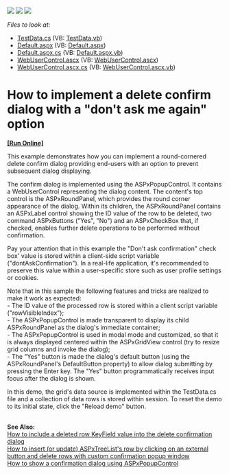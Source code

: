 <!-- default badges list -->
![](https://img.shields.io/endpoint?url=https://codecentral.devexpress.com/api/v1/VersionRange/128540794/13.1.4%2B)
[![](https://img.shields.io/badge/Open_in_DevExpress_Support_Center-FF7200?style=flat-square&logo=DevExpress&logoColor=white)](https://supportcenter.devexpress.com/ticket/details/E1120)
[![](https://img.shields.io/badge/📖_How_to_use_DevExpress_Examples-e9f6fc?style=flat-square)](https://docs.devexpress.com/GeneralInformation/403183)
<!-- default badges end -->
<!-- default file list -->
*Files to look at*:

* [TestData.cs](./CS/WebSite/App_Code/TestData.cs) (VB: [TestData.vb](./VB/WebSite/App_Code/TestData.vb))
* [Default.aspx](./CS/WebSite/Default.aspx) (VB: [Default.aspx](./VB/WebSite/Default.aspx))
* [Default.aspx.cs](./CS/WebSite/Default.aspx.cs) (VB: [Default.aspx.vb](./VB/WebSite/Default.aspx.vb))
* [WebUserControl.ascx](./CS/WebSite/WebUserControl.ascx) (VB: [WebUserControl.ascx](./VB/WebSite/WebUserControl.ascx))
* [WebUserControl.ascx.cs](./CS/WebSite/WebUserControl.ascx.cs) (VB: [WebUserControl.ascx.vb](./VB/WebSite/WebUserControl.ascx.vb))
<!-- default file list end -->
# How to implement a delete confirm dialog with a "don't ask me again" option
<!-- run online -->
**[[Run Online]](https://codecentral.devexpress.com/128540794/)**
<!-- run online end -->


<p>This example demonstrates how you can implement a round-cornered delete confirm dialog providing end-users with an option to prevent subsequent dialog displaying.</p>
<p>The confirm dialog is implemented using the ASPxPopupControl. It contains a WebUserControl representing the dialog content. The content's top control is the ASPxRoundPanel, which provides the round corner appearance of the dialog. Within its children, the ASPxRoundPanel contains an ASPxLabel control showing the ID value of the row to be deleted, two command ASPxButtons ("Yes", "No") and an ASPxCheckBox that, if checked, enables further delete operations to be performed without confirmation.</p>
<p>Pay your attention that in this example the "Don't ask confirmation" check box' value is stored within a client-side script variable ("dontAskConfirmation"). In a real-life application, it's recommended to preserve this value within a user-specific store such as user profile settings or cookies. </p>
<p>Note that in this sample the following features and tricks are realized to make it work as expected:<br /> - The ID value of the processed row is stored within a client script variable ("rowVisibleIndex");<br /> - The ASPxPopupControl is made transparent to display its child ASPxRoundPanel as the dialog's immediate container;<br /> - The ASPxPopupControl is used in modal mode and customized, so that it is always displayed centered within the ASPxGridView control (try to resize grid columns and invoke the dialog);<br /> - The "Yes" button is made the dialog's default button (using the ASPxRoundPanel's DefaultButton property) to allow dialog submitting by pressing the Enter key. The "Yes" button programmatically receives input focus after the dialog is shown.</p>
<p>In this demo, the grid's data source is implemented within the TestData.cs file and a collection of data rows is stored within session. To reset the demo to its initial state, click the "Reload demo" button.<br /><br /></p>
<p><strong>See Also:</strong><br /> <a href="https://supportcenter.devexpress.com/ticket/details/e131/how-to-include-a-deleted-row-keyfield-value-into-the-delete-confirmation-dialog">How to include a deleted row KeyField value into the delete confirmation dialog</a><br /> <a href="https://supportcenter.devexpress.com/internal/ticket/details/E2938"> How to insert (or update) ASPxTreeList's row by clicking on an external button and delete rows with custom confirmation popup window<br /></a><a href="https://supportcenter.devexpress.com/internal/ticket/details/T103862">How to show a confirmation dialog using ASPxPopupControl</a><a href="https://supportcenter.devexpress.com/internal/ticket/details/E2938"><br /><br /></a></p>

<br/>



